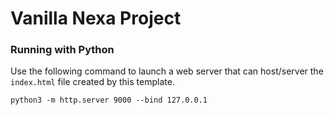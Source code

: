 # Vanilla Nexa Project

### Running with Python

Use the following command to launch a web server that can host/server the `index.html` file created by this template.

```
python3 -m http.server 9000 --bind 127.0.0.1
```
